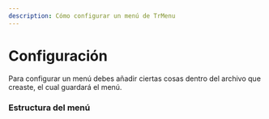 ```yaml
---
description: Cómo configurar un menú de TrMenu
---
```


# Configuración

Para configurar un menú debes añadir ciertas cosas dentro del archivo que creaste, el cual guardará el menú.

### Estructura del menú

